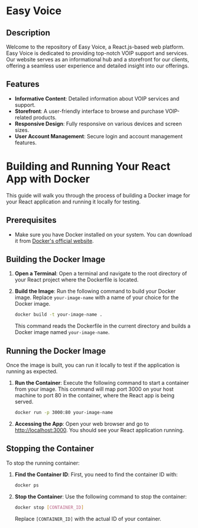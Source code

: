 # Easy Voice

## Description

Welcome to the repository of Easy Voice, a React.js-based web platform. Easy Voice is dedicated to providing top-notch VOIP support and services. Our website serves as an informational hub and a storefront for our clients, offering a seamless user experience and detailed insight into our offerings.

## Features

- **Informative Content**: Detailed information about VOIP services and support.
- **Storefront**: A user-friendly interface to browse and purchase VOIP-related products.
- **Responsive Design**: Fully responsive on various devices and screen sizes.
- **User Account Management**: Secure login and account management features.

# Building and Running Your React App with Docker

This guide will walk you through the process of building a Docker image for your React application and running it locally for testing.

## Prerequisites

- Make sure you have Docker installed on your system. You can download it from [Docker's official website](https://www.docker.com/get-started).

## Building the Docker Image

1. **Open a Terminal**: Open a terminal and navigate to the root directory of your React project where the Dockerfile is located.

2. **Build the Image**: Run the following command to build your Docker image. Replace `your-image-name` with a name of your choice for the Docker image.

    ```bash
    docker build -t your-image-name .
    ```

   This command reads the Dockerfile in the current directory and builds a Docker image named `your-image-name`.

## Running the Docker Image

Once the image is built, you can run it locally to test if the application is running as expected.

1. **Run the Container**: Execute the following command to start a container from your image. This command will map port 3000 on your host machine to port 80 in the container, where the React app is being served.

    ```bash
    docker run -p 3000:80 your-image-name
    ```

2. **Accessing the App**: Open your web browser and go to [http://localhost:3000](http://localhost:3000). You should see your React application running.

## Stopping the Container

To stop the running container:

1. **Find the Container ID**: First, you need to find the container ID with:

    ```bash
    docker ps
    ```

2. **Stop the Container**: Use the following command to stop the container:

    ```bash
    docker stop [CONTAINER_ID]
    ```

   Replace `[CONTAINER_ID]` with the actual ID of your container.